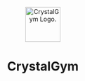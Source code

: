 <p align="center">
  <picture>
    <source media="(prefers-color-scheme: dark)" srcset="https://raw.githubusercontent.com/SimonDiLeoGIT/crystalgym-ecommerce/main/client/public/CrystalGymLogo.png">
    <source media="(prefers-color-scheme: light)" srcset="https://raw.githubusercontent.com/SimonDiLeoGIT/crystalgym-ecommerce/main/client/public/CrystalGymLogo.png">
    <img alt="CrystalGym Logo." src="https://user-images.githubusercontent.com/25423296/163456779-a8556205-d0a5-45e2-ac17-42d089e3c3f8.png" width="80px" height="80px">
  </picture>
  <h1 align="center">CrystalGym</h1>
</p>
